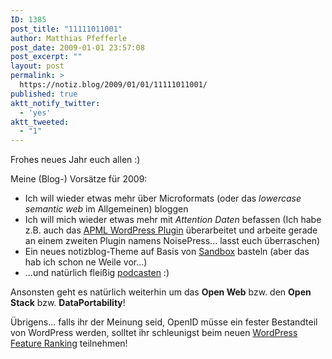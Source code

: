 ```yaml
---
ID: 1385
post_title: "11111011001"
author: Matthias Pfefferle
post_date: 2009-01-01 23:57:08
post_excerpt: ""
layout: post
permalink: >
  https://notiz.blog/2009/01/01/11111011001/
published: true
aktt_notify_twitter:
  - 'yes'
aktt_tweeted:
  - "1"
---
```

Frohes neues Jahr euch allen :)

Meine (Blog-) Vorsätze für 2009:

<ul><li>Ich will wieder etwas mehr über Microformats (oder das <em>lowercase semantic web</em> im Allgemeinen) bloggen</li>
<li>Ich will mich wieder etwas mehr mit <em>Attention Daten</em> befassen (Ich habe z.B. auch das <a href="http://wordpress.org/extend/plugins/apml/">APML WordPress Plugin</a> überarbeitet und arbeite gerade an einem zweiten Plugin namens NoisePress... lasst euch überraschen)</li>
<li>Ein neues notizblog-Theme auf Basis von <a href="http://www.plaintxt.org/themes/sandbox/">Sandbox</a> basteln (aber das hab ich schon ne Weile vor...)</li>
<li>...und natürlich fleißig <a href="http://www.openweb-podcast.de">podcasten</a> :)</li></ul>

Ansonsten geht es natürlich weiterhin um das <strong>Open Web</strong> bzw. den <strong>Open Stack</strong> bzw. <strong>DataPortability</strong>!

Übrigens... falls ihr der Meinung seid, OpenID müsse ein fester Bestandteil von WordPress werden, solltet ihr schleunigst beim neuen <a href="http://www.polldaddy.com/survey.aspx?id=6fc3e15cde20b5b5">WordPress Feature Ranking</a> teilnehmen!
